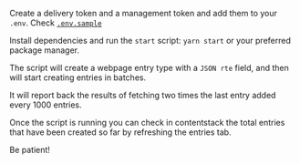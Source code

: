 Create a delivery token and a management token and add them to your `.env`. Check [`.env.sample`](./.env.sample)

Install dependencies and run the `start` script: `yarn start` or your preferred package manager.

The script will create a webpage entry type with a `JSON rte` field, and then will start creating entries in batches.

It will report back the results of fetching two times the last entry added every 1000 entries.

Once the script is running you can check in contentstack the total entries that have been created so far by refreshing the entries tab.

Be patient!
